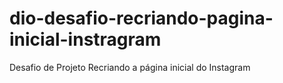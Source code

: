 # dio-desafio-recriando-pagina-inicial-instragram
Desafio de Projeto Recriando a página inicial do Instagram
